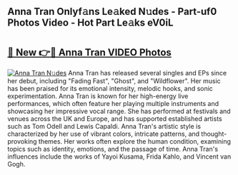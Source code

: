 ## Anna Tran Onlyf𝚊ns Le𝚊ked N𝚞des - Part-uf0 Photos Video - Hot Part Le𝚊ks eV0iL

# <h2><a href="http://ac13284.deff.icu/?id=Anna+Tran">🔗 New 👉🔴 Anna Tran VIDEO Photos</a></h2>

[![Anna Tran N𝚞des](https://i.imgur.com/rIISA9y.gif)](http://ac13284.deff.icu/?id=Anna+Tran)
Anna Tran has released several singles and EPs since her debut, including "Fading Fast", "Ghost", and "Wildflower". Her music has been praised for its emotional intensity, melodic hooks, and sonic experimentation. Anna Tran is known for her high-energy live performances, which often feature her playing multiple instruments and showcasing her impressive vocal range. She has performed at festivals and venues across the UK and Europe, and has supported established artists such as Tom Odell and Lewis Capaldi. Anna Tran's artistic style is characterized by her use of vibrant colors, intricate patterns, and thought-provoking themes. Her works often explore the human condition, examining topics such as identity, emotions, and the passage of time. Anna Tran's influences include the works of Yayoi Kusama, Frida Kahlo, and Vincent van Gogh.
